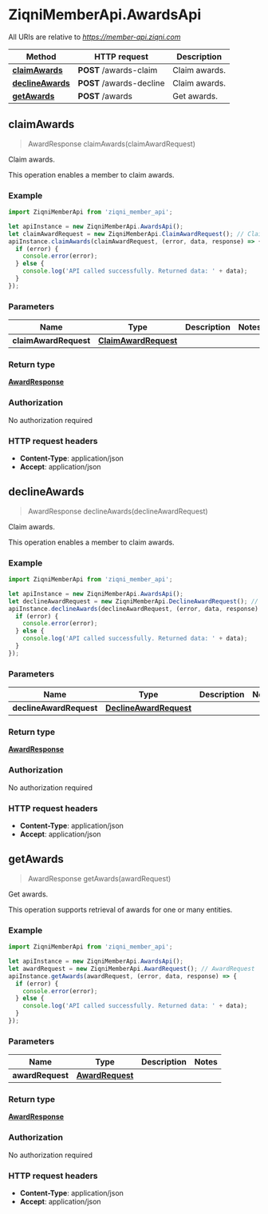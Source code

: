 # ZiqniMemberApi.AwardsApi

All URIs are relative to *https://member-api.ziqni.com*

Method | HTTP request | Description
------------- | ------------- | -------------
[**claimAwards**](AwardsApi.md#claimAwards) | **POST** /awards-claim | Claim awards.
[**declineAwards**](AwardsApi.md#declineAwards) | **POST** /awards-decline | Claim awards.
[**getAwards**](AwardsApi.md#getAwards) | **POST** /awards | Get awards.



## claimAwards

> AwardResponse claimAwards(claimAwardRequest)

Claim awards.

This operation enables a member to claim awards.

### Example

```javascript
import ZiqniMemberApi from 'ziqni_member_api';

let apiInstance = new ZiqniMemberApi.AwardsApi();
let claimAwardRequest = new ZiqniMemberApi.ClaimAwardRequest(); // ClaimAwardRequest | 
apiInstance.claimAwards(claimAwardRequest, (error, data, response) => {
  if (error) {
    console.error(error);
  } else {
    console.log('API called successfully. Returned data: ' + data);
  }
});
```

### Parameters


Name | Type | Description  | Notes
------------- | ------------- | ------------- | -------------
 **claimAwardRequest** | [**ClaimAwardRequest**](ClaimAwardRequest.md)|  | 

### Return type

[**AwardResponse**](AwardResponse.md)

### Authorization

No authorization required

### HTTP request headers

- **Content-Type**: application/json
- **Accept**: application/json


## declineAwards

> AwardResponse declineAwards(declineAwardRequest)

Claim awards.

This operation enables a member to claim awards.

### Example

```javascript
import ZiqniMemberApi from 'ziqni_member_api';

let apiInstance = new ZiqniMemberApi.AwardsApi();
let declineAwardRequest = new ZiqniMemberApi.DeclineAwardRequest(); // DeclineAwardRequest | 
apiInstance.declineAwards(declineAwardRequest, (error, data, response) => {
  if (error) {
    console.error(error);
  } else {
    console.log('API called successfully. Returned data: ' + data);
  }
});
```

### Parameters


Name | Type | Description  | Notes
------------- | ------------- | ------------- | -------------
 **declineAwardRequest** | [**DeclineAwardRequest**](DeclineAwardRequest.md)|  | 

### Return type

[**AwardResponse**](AwardResponse.md)

### Authorization

No authorization required

### HTTP request headers

- **Content-Type**: application/json
- **Accept**: application/json


## getAwards

> AwardResponse getAwards(awardRequest)

Get awards.

This operation supports retrieval of awards for one or many entities.

### Example

```javascript
import ZiqniMemberApi from 'ziqni_member_api';

let apiInstance = new ZiqniMemberApi.AwardsApi();
let awardRequest = new ZiqniMemberApi.AwardRequest(); // AwardRequest | 
apiInstance.getAwards(awardRequest, (error, data, response) => {
  if (error) {
    console.error(error);
  } else {
    console.log('API called successfully. Returned data: ' + data);
  }
});
```

### Parameters


Name | Type | Description  | Notes
------------- | ------------- | ------------- | -------------
 **awardRequest** | [**AwardRequest**](AwardRequest.md)|  | 

### Return type

[**AwardResponse**](AwardResponse.md)

### Authorization

No authorization required

### HTTP request headers

- **Content-Type**: application/json
- **Accept**: application/json

